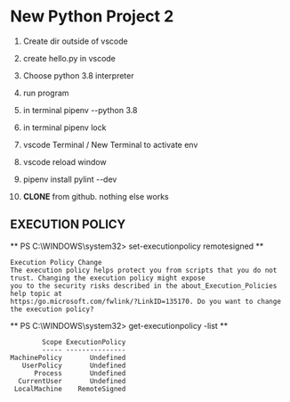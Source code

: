 # New Python Project 2

1. Create dir outside of vscode

2. create hello.py in vscode

3. Choose python 3.8 interpreter

4. run program

5. in terminal pipenv --python 3.8

6. in terminal pipenv lock

7. vscode Terminal / New Terminal to activate env

8. vscode reload window

9. pipenv install pylint --dev
10. **CLONE** from github.  nothing else works

## EXECUTION POLICY

 ** PS C:\WINDOWS\system32> set-executionpolicy remotesigned **

```
Execution Policy Change
The execution policy helps protect you from scripts that you do not trust. Changing the execution policy might expose
you to the security risks described in the about_Execution_Policies help topic at
https:/go.microsoft.com/fwlink/?LinkID=135170. Do you want to change the execution policy?
```
** PS C:\WINDOWS\system32> get-executionpolicy -list **
```
        Scope ExecutionPolicy
        ----- ---------------
MachinePolicy       Undefined
   UserPolicy       Undefined
      Process       Undefined
  CurrentUser       Undefined
 LocalMachine    RemoteSigned
```
